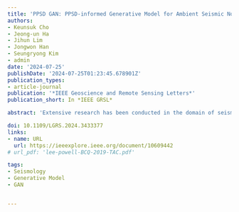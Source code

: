 ```yaml
---
title: 'PPSD GAN: PPSD-informed Generative Model for Ambient Seismic Noise Synthesizing'
authors:
- Keunsuk Cho
- Jeong-un Ha
- Jihun Lim
- Jongwon Han
- Seungryong Kim
- admin
date: '2024-07-25'
publishDate: '2024-07-25T01:23:45.678901Z'
publication_types:
- article-journal
publication: '*IEEE Geoscience and Remote Sensing Letters*'
publication_short: In *IEEE GRSL*

abstract: 'Extensive research has been conducted in the domain of seismic noise to enhance the quality of seismic signals. However, despite these efforts, a notable gap exists in the literature concerning the physical properties of seismic noise with rigorous quantitative assessment methodologies for its characterization. Therefore, we suggest our data-driven generative model PPSD GAN, unconditional WGAN-GP framework which is trained with the PPSD loss. We define a metric PPSD score for evaluation by leveraging the information contained in the PPSD histogram. We used two distinct datasets sampled from noisy and quiet areas in our study. Compared with previous approaches, PPSD GAN achieved 9.6-24.3% higher PPSD scores compared to the existing models in both regions. The waveform generated by PPSD GAN is visually similar to the actual waveform. Also, the experimental result shows that our model succeeded in learning the regional characteristics.'

doi: 10.1109/LGRS.2024.3433377
links:
- name: URL
  url: https://ieeexplore.ieee.org/document/10609442
# url_pdf: 'lee-powell-BCQ-2019-TAC.pdf'

tags:
- Seismology
- Generative Model
- GAN


---
```

